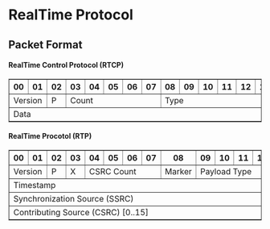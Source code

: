 # RealTime Protocol
## Packet Format
#### RealTime Control Protocol (RTCP)

<table border="1">
  <tr>
    <th>00</th>
    <th>01</th>
    <th>02</th>
    <th>03</th>
    <th>04</th>
    <th>05</th>
    <th>06</th>
    <th>07</th>
    <th>08</th>
    <th>09</th>
    <th>10</th>
    <th>11</th>
    <th>12</th>
    <th>13</th>
    <th>14</th>
    <th>15</th>
    <th>16</th>
    <th>17</th>
    <th>18</th>
    <th>19</th>
    <th>20</th>
    <th>21</th>
    <th>22</th>
    <th>23</th>
    <th>24</th>
    <th>25</th>
    <th>26</th>
    <th>27</th>
    <th>28</th>
    <th>29</th>
    <th>30</th>
    <th>31</th>
  </tr>
  <tr>
    <td colspan="2">Version</td>
    <td>P</td>
    <td colspan="5">Count</td>
    <td colspan="8">Type</td>
    <td colspan="16">Length</td>
  </tr>
  <tr>
    <td colspan="32">Data</td>
  </tr>
</table>

#### RealTime Procotol (RTP)

<table border="1">
  <tr>
    <th>00</th>
    <th>01</th>
    <th>02</th>
    <th>03</th>
    <th>04</th>
    <th>05</th>
    <th>06</th>
    <th>07</th>
    <th>08</th>
    <th>09</th>
    <th>10</th>
    <th>11</th>
    <th>12</th>
    <th>13</th>
    <th>14</th>
    <th>15</th>
    <th>16</th>
    <th>17</th>
    <th>18</th>
    <th>19</th>
    <th>20</th>
    <th>21</th>
    <th>22</th>
    <th>23</th>
    <th>24</th>
    <th>25</th>
    <th>26</th>
    <th>27</th>
    <th>28</th>
    <th>29</th>
    <th>30</th>
    <th>31</th>
  </tr>
  <tr>
    <td colspan="2">Version</td>
    <td>P</td>
    <td>X</td>
    <td colspan="4">CSRC Count</td>
    <td>Marker</td>
    <td colspan="7">Payload Type</td>
    <td colspan="16">Sequence Number</td>
  </tr>
  <tr>
    <td colspan="32">Timestamp</td>
  </tr>
  <tr>
    <td colspan="32">Synchronization Source (SSRC)</td>
  </tr>
  <tr>
    <td colspan="32">Contributing Source (CSRC) [0..15]</td>
  </tr>
</table>
